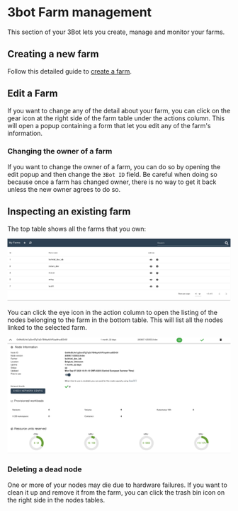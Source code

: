 # 3bot Farm management

This section of your 3Bot lets you create, manage and monitor your farms.

<!-- * [Monitoring the nodes health and usage](inspecting-an-existing-farm) -->

## Creating a new farm

Follow this detailed guide to [create a farm](farm_init.md).

## Edit a Farm

If you want to change any of the detail about your farm, you can click on the gear icon at the right side of the farm table under the actions column. This will open a popup containing a form that let you edit any of the farm's information.

### Changing the owner of a farm

If you want to change the owner of a farm, you can do so by opening the edit popup and then change the `3Bot ID` field. Be careful when doing so because once a farm has changed owner, there is no way to get it back unless the new owner agrees to do so.

## Inspecting an existing farm

The top table shows all the farms that you own:

![overview](./img/farm_management_overview.png)

You can click the eye icon in the action column to open the listing of the nodes belonging to the farm in the bottom table. This will list all the nodes linked to the selected farm.

![nodes listing](./img/farm_management_nodes.png)

### Deleting a dead node

One or more of your nodes may die due to hardware failures. If you want to clean it up and remove it from the farm, you can click the trash bin icon on the right side in the nodes tables.